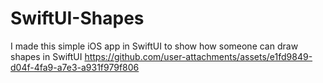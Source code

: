 # SwiftUI-Shapes
I made this simple iOS app in SwiftUI to show how someone can draw shapes in SwiftUI
https://github.com/user-attachments/assets/e1fd9849-d04f-4fa9-a7e3-a931f979f806

